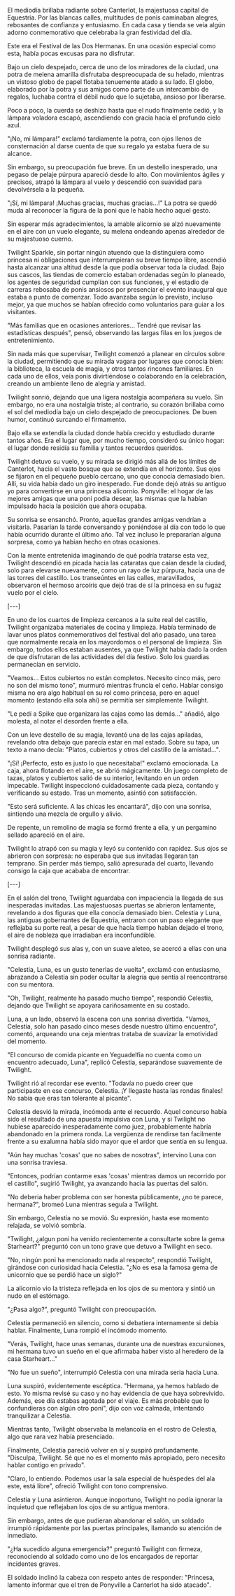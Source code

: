 El mediodía brillaba radiante sobre Canterlot, la majestuosa capital de Equestria. Por las blancas calles, multitudes de ponis caminaban alegres, rebosantes de confianza y entusiasmo. En cada casa y tienda se veía algún adorno conmemorativo que celebraba la gran festividad del día. 

Este era el Festival de las Dos Hermanas. En una ocasión especial como esta, había pocas excusas para no disfrutar.

Bajo un cielo despejado, cerca de uno de los miradores de la ciudad, una potra de melena amarilla disfrutaba despreocupada de su helado, mientras un vistoso globo de papel flotaba tenuemente atado a su lado. El globo, elaborado por la potra y sus amigos como parte de un intercambio de regalos, luchaba contra el débil nudo que lo sujetaba, ansioso por liberarse.

Poco a poco, la cuerda se deshizo hasta que el nudo finalmente cedió, y la lámpara voladora escapó, ascendiendo con gracia hacia el profundo cielo azul.

"¡No, mi lámpara!" exclamó tardiamente la potra, con ojos llenos de consternación al darse cuenta de que su regalo ya estaba fuera de su alcance.

Sin embargo, su preocupación fue breve. En un destello inesperado, una pegaso de pelaje púrpura apareció desde lo alto. Con movimientos ágiles y precisos, atrapó la lámpara al vuelo y descendió con suavidad para devolvérsela a la pequeña.

"¡Sí, mi lámpara! ¡Muchas gracias, muchas gracias...!" La potra se quedó muda al reconocer la figura de la poni que le había hecho aquel gesto.

Sin esperar más agradecimientos, la amable alicornio se alzó nuevamente en el aire con un vuelo elegante, su melena ondeando apenas alrededor de su majestuoso cuerno.

Twilight Sparkle, sin portar ningún atuendo que la distinguiera como princesa ni obligaciones que interrumpieran su breve tiempo libre, ascendió hasta alcanzar una altitud desde la que podía observar toda la ciudad. Bajo sus cascos, las tiendas de comercio estaban ordenadas según lo planeado, los agentes de seguridad cumplían con sus funciones, y el estadio de carreras rebosaba de ponis ansiosos por presenciar el evento inaugural que estaba a punto de comenzar. Todo avanzaba según lo previsto, incluso mejor, ya que muchos se habían ofrecido como voluntarios para guiar a los visitantes.

"Más familias que en ocasiones anteriores... Tendré que revisar las estadísticas después", pensó, observando las largas filas en los juegos de entretenimiento.

Sin nada más que supervisar, Twilight comenzó a planear en círculos sobre la ciudad, permitiendo que su mirada vagara por lugares que conocía bien: la biblioteca, la escuela de magia, y otros tantos rincones familiares. En cada uno de ellos, veía ponis divirtiéndose o colaborando en la celebración, creando un ambiente lleno de alegría y amistad.

Twilight sonrió, dejando que una ligera nostalgia acompañara su vuelo. Sin embargo, no era una nostalgia triste; al contrario, su corazón brillaba como el sol del mediodía bajo un cielo despejado de preocupaciones. De buen humor, continuó surcando el firmamento.

Bajo ella se extendía la ciudad donde había crecido y estudiado durante tantos años. Era el lugar que, por mucho tiempo, consideró su único hogar: el lugar donde residía su familia y tantos recuerdos queridos.

Twilight detuvo su vuelo, y su mirada se dirigió más allá de los límites de Canterlot, hacia el vasto bosque que se extendía en el horizonte. Sus ojos se fijaron en el pequeño pueblo cercano, uno que conocía demasiado bien. Allí, su vida había dado un giro inesperado. Fue donde dejó atrás su antiguo yo para convertirse en una princesa alicornio. Ponyville: el hogar de las mejores amigas que una poni podía desear, las mismas que la habían impulsado hacia la posición que ahora ocupaba.

Su sonrisa se ensanchó. Pronto, aquellas grandes amigas vendrían a visitarla. Pasarían la tarde conversando y poniéndose al día con todo lo que había ocurrido durante el último año. Tal vez incluso le prepararían alguna sorpresa, como ya habían hecho en otras ocasiones.

Con la mente entretenida imaginando de qué podría tratarse esta vez, Twilight descendió en picada hacia las cataratas que caían desde la ciudad, solo para elevarse nuevamente, como un rayo de luz púrpura, hacia una de las torres del castillo. Los transeúntes en las calles, maravillados, observaron el hermoso arcoíris que dejó tras de sí la princesa en su fugaz vuelo por el cielo.

[---]

En uno de los cuartos de limpieza cercanos a la suite real del castillo, Twilight organizaba materiales de cocina y limpieza. Había terminado de lavar unos platos conmemorativos del festival del año pasado, una tarea que normalmente recaía en los mayordomos o el personal de limpieza. Sin embargo, todos ellos estaban ausentes, ya que Twilight había dado la orden de que disfrutaran de las actividades del día festivo. Solo los guardias permanecían en servicio.

"Veamos... Estos cubiertos no están completos. Necesito cinco más, pero no son del mismo tono", murmuró mientras fruncía el ceño. Hablar consigo misma no era algo habitual en su rol como princesa, pero en aquel momento (estando ella sola ahí) se permitía ser simplemente Twilight.

"Le pedí a Spike que organizara las cajas como las demás..." añadió, algo molesta, al notar el desorden frente a ella.

Con un leve destello de su magia, levantó una de las cajas apiladas, revelando otra debajo que parecía estar en mal estado. Sobre su tapa, un texto a mano decía: "Platos, cubiertos y otros del castillo de la amistad...".

"¡Sí! ¡Perfecto, esto es justo lo que necesitaba!" exclamó emocionada. La caja, ahora flotando en el aire, se abrió mágicamente. Un juego completo de tazas, platos y cubiertos salió de su interior, levitando en un orden impecable. Twilight inspeccionó cuidadosamente cada pieza, contando y verificando su estado. Tras un momento, asintió con satisfacción.

"Esto será suficiente. A las chicas les encantará", dijo con una sonrisa, sintiendo una mezcla de orgullo y alivio.

De repente, un remolino de magia se formó frente a ella, y un pergamino sellado apareció en el aire.

Twilight lo atrapó con su magia y leyó su contenido con rapidez. Sus ojos se abrieron con sorpresa: no esperaba que sus invitadas llegaran tan temprano. Sin perder más tiempo, salió apresurada del cuarto, llevando consigo la caja que acababa de encontrar.

[---]

En el salón del trono, Twilight aguardaba con impaciencia la llegada de sus inesperadas invitadas. Las majestuosas puertas se abrieron lentamente, revelando a dos figuras que ella conocía demasiado bien. Celestia y Luna, las antiguas gobernantes de Equestria, entraron con un paso elegante que reflejaba su porte real, a pesar de que hacía tiempo habían dejado el trono, el aire de nobleza que irradiaban era inconfundible.

Twilight desplegó sus alas y, con un suave aleteo, se acercó a ellas con una sonrisa radiante.

"Celestia, Luna, es un gusto tenerlas de vuelta", exclamó con entusiasmo, abrazando a Celestia sin poder ocultar la alegría que sentía al reencontrarse con su mentora.

"Oh, Twilight, realmente ha pasado mucho tiempo", respondió Celestia, dejando que Twilight se apoyara cariñosamente en su costado.

Luna, a un lado, observó la escena con una sonrisa divertida. "Vamos, Celestia, solo han pasado cinco meses desde nuestro último encuentro", comentó, arqueando una ceja mientras trataba de suavizar la emotividad del momento.

"El concurso de comida picante en Yeguadelfia no cuenta como un encuentro adecuado, Luna", replicó Celestia, separándose suavemente de Twilight.

Twilight rió al recordar ese evento. "Todavía no puedo creer que participaste en ese concurso, Celestia. ¡Y llegaste hasta las rondas finales! No sabía que eras tan tolerante al picante".

Celestia desvió la mirada, incómoda ante el recuerdo. Aquel concurso había sido el resultado de una apuesta impulsiva con Luna, y si Twilight no hubiese aparecido inesperadamente como juez, probablemente habría abandonado en la primera ronda. La vergüenza de rendirse tan facilmente frente a su exalumna había sido mayor que el ardor que sentía en su lengua.

"Aún hay muchas 'cosas' que no sabes de nosotras", intervino Luna con una sonrisa traviesa.

"Entonces, podrían contarme esas 'cosas' mientras damos un recorrido por el castillo", sugirió Twilight, ya avanzando hacia las puertas del salón.

"No deberia haber problema con ser honesta públicamente, ¿no te parece, hermana?", bromeó Luna mientras seguía a Twilight.

Sin embargo, Celestia no se movió. Su expresión, hasta ese momento relajada, se volvió sombría.

"Twilight, ¿algun poni ha venido recientemente a consultarte sobre la gema Starheart?" preguntó con un tono grave que detuvo a Twilight en seco.

"No, ningún poni ha mencionado nada al respecto", respondió Twilight, girándose con curiosidad hacia Celestia. "¿No es esa la famosa gema de unicornio que se perdió hace un siglo?"

La alicornio vio la tristeza reflejada en los ojos de su mentora y sintió un nudo en el estómago.

"¿Pasa algo?", preguntó Twilight con preocupación.

Celestia permaneció en silencio, como si debatiera internamente si debía hablar. Finalmente, Luna rompió el incómodo momento.

"Verás, Twilight, hace unas semanas, durante una de nuestras excursiones, mi hermana tuvo un sueño en el que afirmaba haber visto al heredero de la casa Starheart..."

"No fue un sueño", interrumpió Celestia con una mirada seria hacia Luna.

Luna suspiró, evidentemente escéptica. "Hermana, ya hemos hablado de esto. Yo misma revisé su caso y no hay evidencia de que haya sobrevivido. Además, ese día estabas agotada por el viaje. Es más probable que lo confundieras con algún otro poni", dijo con voz calmada, intentando tranquilizar a Celestia.

Mientras tanto, Twilight observaba la melancolía en el rostro de Celestia, algo que rara vez había presenciado.

Finalmente, Celestia pareció volver en sí y suspiró profundamente. "Disculpa, Twilight. Sé que no es el momento más apropiado, pero necesito hablar contigo en privado".

"Claro, lo entiendo. Podemos usar la sala especial de huéspedes del ala este, está libre", ofreció Twilight con tono comprensivo.

Celestia y Luna asintieron. Aunque inoportuno, Twilight no podía ignorar la inquietud que reflejaban los ojos de su antigua mentora.

Sin embargo, antes de que pudieran abandonar el salón, un soldado irrumpió rápidamente por las puertas principales, llamando su atención de inmediato.

"¿Ha sucedido alguna emergencia?" preguntó Twilight con firmeza, reconociendo al soldado como uno de los encargados de reportar incidentes graves.

El soldado inclinó la cabeza con respeto antes de responder: "Princesa, lamento informar que el tren de Ponyville a Canterlot ha sido atacado".